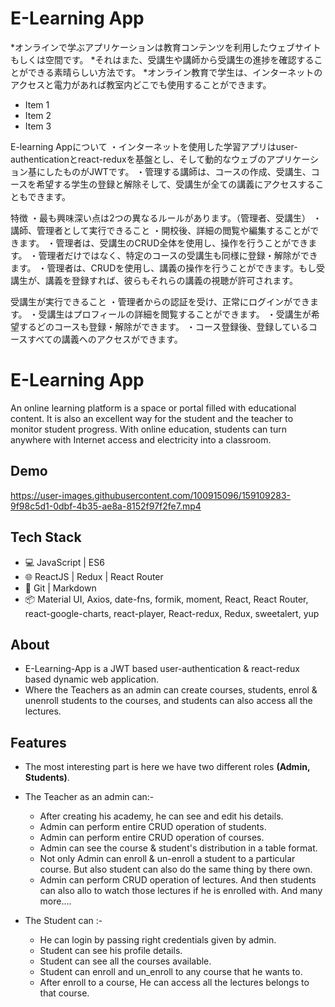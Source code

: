 # E-Learning App
*オンラインで学ぶアプリケーションは教育コンテンツを利用したウェブサイトもしくは空間です。
*それはまた、受講生や講師から受講生の進捗を確認することができる素晴らしい方法です。
*オンライン教育で学生は、インターネットのアクセスと電力があれば教室内どこでも使用することができます。

* Item 1
* Item 2
* Item 3

E-learning Appについて
・インターネットを使用した学習アプリはuser-authenticationとreact-reduxを基盤とし、そして動的なウェブのアプリケーション基にしたものがJWTです。
・管理する講師は、コースの作成、受講生、コースを希望する学生の登録と解除そして、受講生が全ての講義にアクセスすることもできます。


特徴
・最も興味深い点は2つの異なるルールがあります。（管理者、受講生）
・講師、管理者として実行できること
・開校後、詳細の閲覧や編集することができます。
・管理者は、受講生のCRUD全体を使用し、操作を行うことができます。
・管理者だけではなく、特定のコースの受講生も同様に登録・解除ができます。
・管理者は、CRUDを使用し、講義の操作を行うことができます。もし受講生が、講義を登録すれば、彼らもそれらの講義の視聴が許可されます。

受講生が実行できること
・管理者からの認証を受け、正常にログインができます。
・受講生はプロフィールの詳細を閲覧することができます。
・受講生が希望するどのコースも登録・解除ができます。
・コース登録後、登録しているコースすべての講義へのアクセスができます。


# E-Learning App

An online learning platform is a space or portal filled with educational content. It is also an excellent way for the student and the teacher to monitor student progress. With online education, students can turn anywhere with Internet access and electricity into a classroom.

## Demo

https://user-images.githubusercontent.com/100915096/159109283-9f98c5d1-0dbf-4b35-ae8a-8152f97f2fe7.mp4


## Tech Stack

- 💻 JavaScript | ES6
- 🌐 ReactJS | Redux | React Router
- 🔧 Git | Markdown
- 📦 Material UI, Axios, date-fns, formik, moment, React, React Router, react-google-charts, react-player, React-redux, Redux, sweetalert, yup
## About

- E-Learning-App is a JWT based user-authentication & react-redux based dynamic web application.
- Where the Teachers as an admin can create courses, students, enrol & unenroll students to the courses, and students can also access all the lectures.
## Features

- The most interesting part is here we have two different roles **(Admin, Students)**.
- The Teacher as an admin can:-
     - After creating his academy, he can see and edit his details.
     - Admin can perform entire CRUD operation of students.
     - Admin can perform entire CRUD operation of courses.
     - Admin can see the course & student's distribution in a table format.
     - Not only Admin can enroll & un-enroll a student to a particular course. But also student can also do the same thing by there own.
     - Admin can perform CRUD operation of lectures. And then students can also allo to watch those lectures if he is enrolled with. And many more....

- The Student can :-
     - He can login by passing right credentials given by admin.
     - Student can see his profile details.
     - Student can see all the courses available.
     - Student can enroll and un_enroll to any course that he wants to.
     - After enroll to a course, He can access all the lectures belongs to that course.
